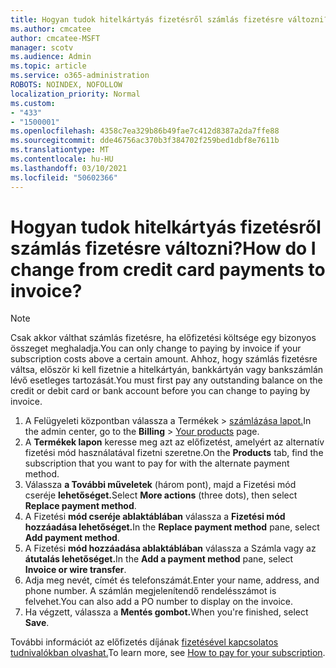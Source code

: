 ```yaml
---
title: Hogyan tudok hitelkártyás fizetésről számlás fizetésre változni?
ms.author: cmcatee
author: cmcatee-MSFT
manager: scotv
ms.audience: Admin
ms.topic: article
ms.service: o365-administration
ROBOTS: NOINDEX, NOFOLLOW
localization_priority: Normal
ms.custom:
- "433"
- "1500001"
ms.openlocfilehash: 4358c7ea329b86b49fae7c412d8387a2da7ffe88
ms.sourcegitcommit: dde46756ac370b3f384702f259bed1dbf8e7611b
ms.translationtype: MT
ms.contentlocale: hu-HU
ms.lasthandoff: 03/10/2021
ms.locfileid: "50602366"
---
```

# <a name="how-do-i-change-from-credit-card-payments-to-invoice"></a><span data-ttu-id="b2a14-102">Hogyan tudok hitelkártyás fizetésről számlás fizetésre változni?</span><span class="sxs-lookup"><span data-stu-id="b2a14-102">How do I change from credit card payments to invoice?</span></span>

> [!NOTE]
> <span data-ttu-id="b2a14-103">Csak akkor válthat számlás fizetésre, ha előfizetési költsége egy bizonyos összeget meghaladja.</span><span class="sxs-lookup"><span data-stu-id="b2a14-103">You can only change to paying by invoice if your subscription costs above a certain amount.</span></span> <span data-ttu-id="b2a14-104">Ahhoz, hogy számlás fizetésre váltsa, először ki kell fizetnie a hitelkártyán, bankkártyán vagy bankszámlán lévő esetleges tartozását.</span><span class="sxs-lookup"><span data-stu-id="b2a14-104">You must first pay any outstanding balance on the credit or debit card or bank account before you can change to paying by invoice.</span></span>

1. <span data-ttu-id="b2a14-105">A Felügyeleti központban válassza a Termékek  >  [számlázása lapot.](https://go.microsoft.com/fwlink/p/?linkid=842054)</span><span class="sxs-lookup"><span data-stu-id="b2a14-105">In the admin center, go to the **Billing** > [Your products](https://go.microsoft.com/fwlink/p/?linkid=842054) page.</span></span>
2. <span data-ttu-id="b2a14-106">A **Termékek lapon** keresse meg azt az előfizetést, amelyért az alternatív fizetési mód használatával fizetni szeretne.</span><span class="sxs-lookup"><span data-stu-id="b2a14-106">On the **Products** tab, find the subscription that you want to pay for with the alternate payment method.</span></span>
3. <span data-ttu-id="b2a14-107">Válassza **a További műveletek** (három pont), majd a Fizetési mód cseréje **lehetőséget.**</span><span class="sxs-lookup"><span data-stu-id="b2a14-107">Select **More actions** (three dots), then select **Replace payment method**.</span></span>
4. <span data-ttu-id="b2a14-108">A Fizetési **mód cseréje ablaktáblában** válassza a **Fizetési mód hozzáadása lehetőséget.**</span><span class="sxs-lookup"><span data-stu-id="b2a14-108">In the **Replace payment method** pane, select **Add payment method**.</span></span>
5. <span data-ttu-id="b2a14-109">A Fizetési **mód hozzáadása ablaktáblában** válassza a Számla vagy az **átutalás lehetőséget.**</span><span class="sxs-lookup"><span data-stu-id="b2a14-109">In the **Add a payment method** pane, select **Invoice or wire transfer**.</span></span>
6. <span data-ttu-id="b2a14-110">Adja meg nevét, címét és telefonszámát.</span><span class="sxs-lookup"><span data-stu-id="b2a14-110">Enter your name, address, and phone number.</span></span> <span data-ttu-id="b2a14-111">A számlán megjelenítendő rendelésszámot is felvehet.</span><span class="sxs-lookup"><span data-stu-id="b2a14-111">You can also add a PO number to display on the invoice.</span></span>
7. <span data-ttu-id="b2a14-112">Ha végzett, válassza a **Mentés gombot.**</span><span class="sxs-lookup"><span data-stu-id="b2a14-112">When you're finished, select **Save**.</span></span>

<span data-ttu-id="b2a14-113">További információt az előfizetés díjának [fizetésével kapcsolatos tudnivalókban olvashat.](https://docs.microsoft.com/microsoft-365/commerce/billing-and-payments/pay-for-your-subscription)</span><span class="sxs-lookup"><span data-stu-id="b2a14-113">To learn more, see [How to pay for your subscription](https://docs.microsoft.com/microsoft-365/commerce/billing-and-payments/pay-for-your-subscription).</span></span>